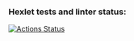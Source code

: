 ### Hexlet tests and linter status:
[![Actions Status](https://github.com/vlad1slove1/frontend-project-11/workflows/hexlet-check/badge.svg)](https://github.com/vlad1slove1/frontend-project-11/actions)
